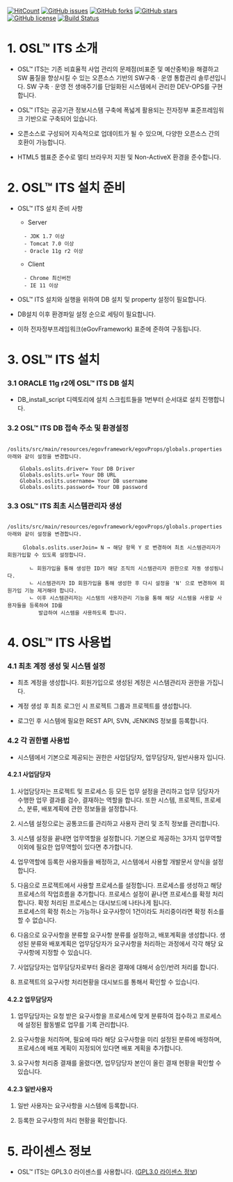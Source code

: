 
[![HitCount](http://hits.dwyl.io/jht3820/jht3820/oslits.svg)](http://hits.dwyl.io/jht3820/jht3820/oslits)
[![GitHub issues](https://img.shields.io/github/issues/jht3820/oslits)](https://github.com/jht3820/oslits/issues)
[![GitHub forks](https://img.shields.io/github/forks/jht3820/oslits)](https://github.com/jht3820/oslits/network)
[![GitHub stars](https://img.shields.io/github/stars/jht3820/oslits)](https://github.com/jht3820/oslits/stargazers)
[![GitHub license](https://img.shields.io/github/license/jht3820/oslits)](https://github.com/jht3820/oslits/blob/master/LICENSE)
[![Build Status](https://travis-ci.org/jht3820/oslits.svg?branch=master)](https://travis-ci.org/jht3820/oslits)

# 1. OSL™ ITS 소개

- OSL™ ITS는 기존 비효율적 사업 관리의 문제점(비표준 및 예산중복)을 해결하고 SW 품질을 향상시킬 수 있는 오픈소스 기반의 
SW구축 · 운영 통합관리 솔루션입니다. SW 구축 · 운영 전 생애주기를 단일화된 시스템에서 관리한 DEV-OPS를 구현합니다.


- OSL™ ITS는 공공기관 정보시스템 구축에 폭넓게 활용되는 전자정부 표준프레임워크 기반으로 구축되어 있습니다.


- 오픈소스로 구성되어 지속적으로 업데이트가 될 수 있으며, 다양한 오픈소스 간의 호환이 가능합니다.


- HTML5 웹표준 준수로 멀티 브라우저 지원 및 Non-ActiveX 환경을 준수합니다.

# 2. OSL™ ITS 설치 준비

- OSL™ ITS 설치 준비 사항
 
   - Server
   ```
     - JDK 1.7 이상
     - Tomcat 7.0 이상
     - Oracle 11g r2 이상
   ```
   - Client 
   ```
     - Chrome 최신버전
     - IE 11 이상
   ```
 - OSL™ ITS 설치와 실행을 위하여 DB 설치 및 property 설정이 필요합니다.
 
 - DB설치 이후 환경파일 설정 순으로 세팅이 필요합니다.
 
 - 이하 전자정부프레임워크(eGovFramework) 표준에 준하여 구동됩니다.
 
# 3. OSL™ ITS 설치

### 3.1 ORACLE 11g r2에 OSL™ ITS DB 설치
 
 - DB_install_script 디렉토리에 설치 스크립트들을 1번부터 순서대로 설치 진행합니다.
  
### 3.2 OSL™ ITS DB 접속 주소 및 환경설정
  ```
      /oslits/src/main/resources/egovframework/egovProps/globals.properties 아래와 같이 설정을 변경합니다.
      
      Globals.oslits.driver= Your DB Driver
      Globals.oslits.url= Your DB URL
      Globals.oslits.username= Your DB username
      Globals.oslits.password= Your DB password
   ```   
### 3.3 OSL™ ITS 최초 시스템관리자 생성
 ```
      /oslits/src/main/resources/egovframework/egovProps/globals.properties 아래와 같이 설정을 변경합니다.
      
      Globals.oslits.userJoin= N → 해당 항목 Y 로 변경하여 최초 시스템관리자가 회원가입할 수 있도록 설정합니다.
      
        ㄴ 회원가입을 통해 생성한 ID가 해당 조직의 시스템관리자 권한으로 자동 생성됨니다.
        ㄴ 시스템관리자 ID 회원가입을 통해 생성한 후 다시 설정을 'N' 으로 변경하여 회원가입 기능 제거해야 합니다.
        ㄴ 이후 시스템관리자는 시스템의 사용자관리 기능을 통해 해당 시스템을 사용할 사용자들을 등록하여 ID를 
           발급하여 시스템을 사용하도록 합니다. 
 ```
# 4. OSL™ ITS 사용법


### 4.1 최초 계정 생성 및 시스템 설정

- 최초 계정을 생성합니다. 회원가입으로 생성된 계정은 시스템관리자 권한을 가집니다. 
   
   
- 계정 생성 후 최초 로그인 시 프로젝트 그룹과 프로젝트를 생성합니다.


- 로그인 후 시스템에 필요한 REST API, SVN, JENKINS 정보를 등록합니다.


### 4.2 각 권한별 사용법


- 시스템에서 기본으로 제공되는 권한은 사업담당자, 업무담당자, 일반사용자 입니다.


#### 4.2.1 사업담당자


1. 사업담당자는 프로젝트 및 프로세스 등 모든 업무 설정을 관리하고 업무 담당자가 수행한 업무 결과를 검수, 결재하는 역할을 합니다.
   또한 시스템, 프로젝트, 프로세스, 분류, 배포계획에 관한 정보들을 설정합니다.
   
   
2. 시스템 설정으로는 공통코드를 관리하고 사용자 관리 및 조직 정보를 관리합니다.


3. 시스템 설정을 끝내면 업무역할을 설정합니다. 기본으로 제공하는 3가지 업무역할 이외에 필요한 업무역할이 있다면 추가합니다.


4. 업무역할에 등록한 사용자들을 배정하고, 시스템에서 사용할 개발문서 양식을 설정합니다.


5. 다음으로 프로젝트에서 사용할 프로세스를 설정합니다. 프로세스를 생성하고 해당 프로세스의 작업흐름을 추가합니다. 프로세스 설정이 끝나면 프로세스를
   확정 처리합니다. 확정 처리된 프로세스는 대시보드에 나타나게 됩니다.  
   프로세스의 확정 취소는 가능하나 요구사항이 1건이라도 처리중이라면 확정 취소를 할 수 없습니다.
   

6. 다음으로 요구사항을 분류할 요구사항 분류를 설정하고, 배포계획을 생성합니다. 생성된 분류와 배포계획은 업무담당자가 요구사항을 처리하는 과정에서
   각각 해당 요구사항에 지정할 수 있습니다.


7. 사업담당자는 업무담당자로부터 올라온 결재에 대해서 승인/반려 처리를 합니다.


8. 프로젝트의 요구사항 처리현황을 대시보드를 통해서 확인할 수 있습니다.

   
#### 4.2.2 업무담당자   


1. 업무담당자는 요청 받은 요구사항을 프로세스에 맞게 분류하여 접수하고 프로세스에 설정된 활동별로 업무를 기록 관리합니다.


2. 요구사항을 처리하며, 필요에 따라 해당 요구사항을 미리 설정된 분류에 배정하며, 프로세스에 배포 계획이 지정되어 있다면 배포 계획을 추가합니다.


3. 요구사항 처리중 결재를 올렸다면, 업무담당자 본인이 올린 결재 현황을 확인할 수 있습니다.


#### 4.2.3 일반사용자


1. 일반 사용자는 요구사항을 시스템에 등록합니다.


2. 등록한 요구사항의 처리 현황을 확인합니다.



# 5. 라이센스 정보


- OSL™ ITS는 GPL3.0 라이센스를 사용합니다. ([GPL3.0 라이센스 정보](https://www.olis.or.kr/license/Detailselect.do?lId=1072))
